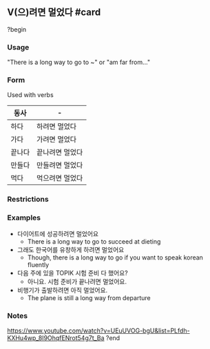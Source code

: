 ## V(으)려면 멀었다 #card
?begin
### Usage
"There is a long way to go to ~" or "am far from..."
### Form
Used with verbs

| 동사  | -        |
| --- | -------- |
| 하다  | 하려면 멀었다  |
| 가다  | 가려면 멀었다  |
| 끝나다 | 끝나려면 멀었다 |
| 만들다 | 만들려면 멀었다 |
| 먹다  | 먹으려면 멀었다 |
### Restrictions
### Examples
* 다이어트에 성공하려면 멀었어요
	* There is a long way to go to succeed at dieting
* 그래도 한국어를 유창하게 하려면 멀었어요
	* Though, there is a long way to go if you want to speak korean fluently
* 다음 주에 있을 TOPIK 시험 준비 다 했어요? 
	* 아니요. 시험 준비가 끝나려면 멀었어요.
* 비행기가 출발하려면 아직 멀었어요.
	* The plane is still a long way from departure
### Notes
https://www.youtube.com/watch?v=UEuUVOG-bgU&list=PLfdh-KXHu4wp_8I9OhqfENrot54g7t_Ba
?end
